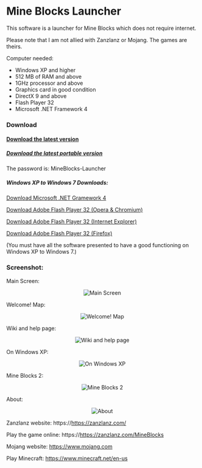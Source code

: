 # Mine Blocks Launcher
This software is a launcher for Mine Blocks which does not require internet.

Please note that I am not allied with Zanzlanz or Mojang. The games are theirs.

Computer needed:
- Windows XP and higher
- 512 MB of RAM and above
- 1GHz processor and above
- Graphics card in good condition
- DirectX 9 and above
- Flash Player 32
- Microsoft .NET Framework 4

### Download
#### [Download the latest version](https://github.com/LudoLud/MineBlocksLauncher/releases/download/version1dot0/MineBlocksLauncher_Setup.exe)
##### [Download the latest portable version](https://github.com/LudoLud/MineBlocksLauncher/releases/download/version1dot0/MineBlocks.zip)

The password is: MineBlocks-Launcher

##### Windows XP to Windows 7 Downloads:


[Download Microsoft .NET Gramework 4](https://download.microsoft.com/download/9/5/A/95A9616B-7A37-4AF6-BC36-D6EA96C8DAAE/dotNetFx40_Full_x86_x64.exe)

[Download Adobe Flash Player 32 (Opera & Chromium)](https://github.com/LudoLud/MineBlocksLauncher/raw/main/Download/flashplayer32pp_xa_install.exe)

[Download Adobe Flash Player 32 (Internet Explorer)](https://github.com/LudoLud/MineBlocksLauncher/raw/main/Download/flashplayer32ax_xa_install.exe)

[Download Adobe Flash Player 32 (Firefox)](https://github.com/LudoLud/MineBlocksLauncher/raw/main/Download/flashplayer32_xa_install.exe)

(You must have all the software presented to have a good functioning on Windows XP to Windows 7.)

### Screenshot:

Main Screen:
<p align="center">
  <img alt="Main Screen" src="https://etron-59.webself.net/file/si1788581/Mine_Blocks_KvSW5ptvZg-fi27626883x860.png">
</p>

Welcome! Map:
<p align="center">
  <img alt="Welcome! Map" src="https://etron-59.webself.net/file/si1788581/Mine_Blocks_dS4wXO0CNS-fi27626878x619.png">
</p>

Wiki and help page:
<p align="center">
  <img alt="Wiki and help page" src="https://etron-59.webself.net/file/si1788581/Mine_Blocks_INvYtIluA8-fi27626880x619.png">
</p>

On Windows XP:
<p align="center">
  <img alt="On Windows XP" src="https://etron-59.webself.net/file/si1788581/Pct-fi27626899x860.bmp">
</p>

Mine Blocks 2:
<p align="center">
  <img alt="Mine Blocks 2" src="https://etron-59.webself.net/file/si1788581/Mine_Blocks_mzfQdTAiCq-fi27626886x619.png">
</p>

About:
<p align="center">
  <img alt="About" src="https://etron-59.webself.net/file/si1788581/Mine_Blocks_RTxBLokD5j-fi27626888x619.png">
</p>

Zanzlanz website: https://https://zanzlanz.com/

Play the game online: https://https://zanzlanz.com/MineBlocks


Mojang website: https://www.mojang.com

Play Minecraft: https://www.minecraft.net/en-us
